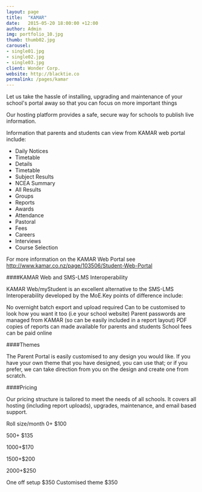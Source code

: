 ```yaml
---
layout: page
title:  "KAMAR"
date:   2015-05-20 18:00:00 +12:00
author: Admin
img: portfolio_10.jpg
thumb: thumb02.jpg
carousel:
- single01.jpg
- single02.jpg
- single03.jpg
client: Wonder Corp.
website: http://blacktie.co
permalink: /pages/kamar
---
```

Let us take the hassle of installing, upgrading and maintenance of your school's portal away so that you can focus on more important things

Our hosting platform provides a safe, secure way for schools to publish live information.

Information that parents and students can view from KAMAR web portal include:

- Daily Notices
- Timetable
- Details
- Timetable
- Subject Results
- NCEA Summary
- All Results
- Groups
- Reports
- Awards
- Attendance
- Pastoral
- Fees
- Careers
- Interviews
- Course Selection

For more information on the KAMAR Web Portal see
http://www.kamar.co.nz/page/103506/Student-Web-Portal

####KAMAR Web and SMS-LMS Interoperability

KAMAR Web/myStudent is an excellent alternative to the SMS-LMS Interoperability developed by the MoE.Key points of difference include:

No overnight batch export and upload required
Can to be customised to look how you want it too (i.e your school website)
Parent passwords are managed from KAMAR (so can be easily included in a report layout)
PDF copies of reports can made available for parents and students
School fees can be paid online

####Themes

The Parent Portal is easily customised to any design you would like. If you have your own theme that you have designed, you can use that; or if you prefer, we can take direction from you on the design and create one from scratch.

####Pricing

Our pricing structure is tailored to meet the needs of all schools. It covers all hosting (including report uploads), upgrades, maintenance, and email based support.

Roll size/month
0+ $100

500+ $135

1000+$170

1500+$200

2000+$250

One off setup $350
Customised theme $350
